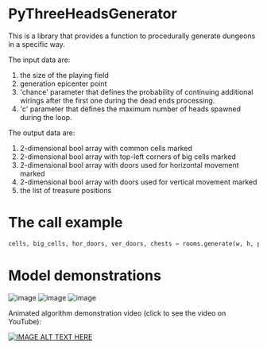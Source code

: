 # PyThreeHeadsGenerator

This is a library that provides a function to procedurally generate dungeons in a specific way.

The input data are:
1. the size of the playing field
2. generation epicenter point
3. 'chance' parameter that defines the probability of continuing additional wirings after the first one during the dead ends processing.
4. 'c' parameter that defines the maximum number of heads spawned during the loop.

The output data are:
1. 2-dimensional bool array with common cells marked
2. 2-dimensional bool array with top-left corners of big cells marked
3. 2-dimensional bool array with doors used for horizontal movement marked
4. 2-dimensional bool array with doors used for vertical movement marked
5. the list of treasure positions

# The call example
```py
cells, big_cells, hor_doors, ver_doors, chests = rooms.generate(w, h, px, py, c=8)
```

# Model demonstrations
![image](https://github.com/ikudrickiy/PyThreeHeadsGenerator/assets/139219793/6dc3fd92-f8d4-4007-84b6-138afb273e86)
![image](https://github.com/ikudrickiy/PyThreeHeadsGenerator/assets/139219793/72041aed-4507-4738-92e8-5d204adb5581)
![image](https://github.com/ikudrickiy/PyThreeHeadsGenerator/assets/139219793/581b3f15-ac5f-46f8-8ffb-ed9ffd9cb215)

Animated algorithm demonstration video (click to see the video on YouTube):

[![IMAGE ALT TEXT HERE](https://img.youtube.com/vi/qLQ_f9TnjgE/0.jpg)](https://www.youtube.com/watch?v=qLQ_f9TnjgE)
